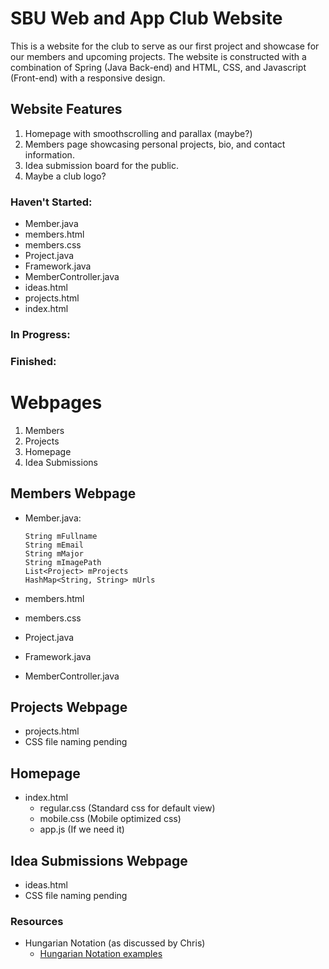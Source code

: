 # SBU Web and App Club Website

This is a website for the club to serve as our first project and showcase for our members and upcoming projects. The website is constructed with a combination of Spring (Java Back-end) and HTML, CSS, and Javascript (Front-end) with a responsive design.

## Website Features

1. Homepage with smoothscrolling and parallax (maybe?)
2. Members page showcasing personal projects, bio, and contact information.
3. Idea submission board for the public.
4. Maybe a club logo?

### Haven't Started:
  - Member.java  
  - members.html  
  - members.css  
  - Project.java  
  - Framework.java  
  - MemberController.java
  - ideas.html
  - projects.html
  - index.html
  


### In Progress:



### Finished:



# Webpages
1. Members
2. Projects
3. Homepage
4. Idea Submissions

## Members Webpage 
  - Member.java:

    ```
    String mFullname
    String mEmail  
    String mMajor  
    String mImagePath  
    List<Project> mProjects  
    HashMap<String, String> mUrls
    ```
  - members.html  
  - members.css  
  - Project.java  
  - Framework.java  
  - MemberController.java
  
## Projects Webpage
  - projects.html
   - CSS file naming pending


## Homepage
   - index.html
     - regular.css (Standard css for default view)
     - mobile.css (Mobile optimized css)
     - app.js (If we need it)
    


## Idea Submissions Webpage
  - ideas.html
   - CSS file naming pending


### Resources

- Hungarian Notation (as discussed by Chris)
  - [Hungarian Notation examples](https://en.wikipedia.org/wiki/Hungarian_notation#Examples, "If you're reading this, you are cool.")
